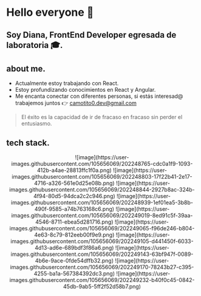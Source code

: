 # **Hello everyone 👋**

## **Soy Diana, FrontEnd Developer egresada de laboratoria 🎓.**

## about me.

- Actualmente estoy trabajando con React.
- Estoy profundizando conocimientos en React y Angular.
- Me encanta conectar con diferentes personas, si estás interesad@ trabajemos juntos 👉 [camotito0.dev@gmail.com](mailto:cecilianallerena@gmail.com)

> El éxito es la capacidad de ir de fracaso en fracaso sin perder el entusiasmo.
> 

## tech stack.
<div align="center" width="100%">
  ![image](https://user-images.githubusercontent.com/105656069/202248765-cdc0a1f9-1093-412b-a4ae-28813ffc1f0a.png)
  ![image](https://user-images.githubusercontent.com/105656069/202248803-17f22b41-2e17-4716-a326-561e0d25e08b.png)
  ![image](https://user-images.githubusercontent.com/105656069/202248844-2927b8ac-324b-4f94-80d5-94dca2c2c946.png)
  ![image](https://user-images.githubusercontent.com/105656069/202248939-1ef01ea5-3b8b-490f-9585-a74b763168c6.png)
  ![image](https://user-images.githubusercontent.com/105656069/202249019-8ed91c5f-39aa-4546-8711-ebea5d281716.png)
  ![image](https://user-images.githubusercontent.com/105656069/202249065-f96de246-b804-4e63-8c79-812eeb00f9e9.png)
  ![image](https://user-images.githubusercontent.com/105656069/202249105-d441450f-6033-4d13-ad6e-689bdf3f86a6.png)
  ![image](https://user-images.githubusercontent.com/105656069/202249143-63bf947f-0089-4b6e-9ace-0fde54dffb32.png)
  ![image](https://user-images.githubusercontent.com/105656069/202249170-78243b27-c395-4255-ba1a-567384392dc3.png)
  ![image](https://user-images.githubusercontent.com/105656069/202249232-b40f0c45-0842-45db-9ab5-5ff2f52d58b7.png)
</div>
